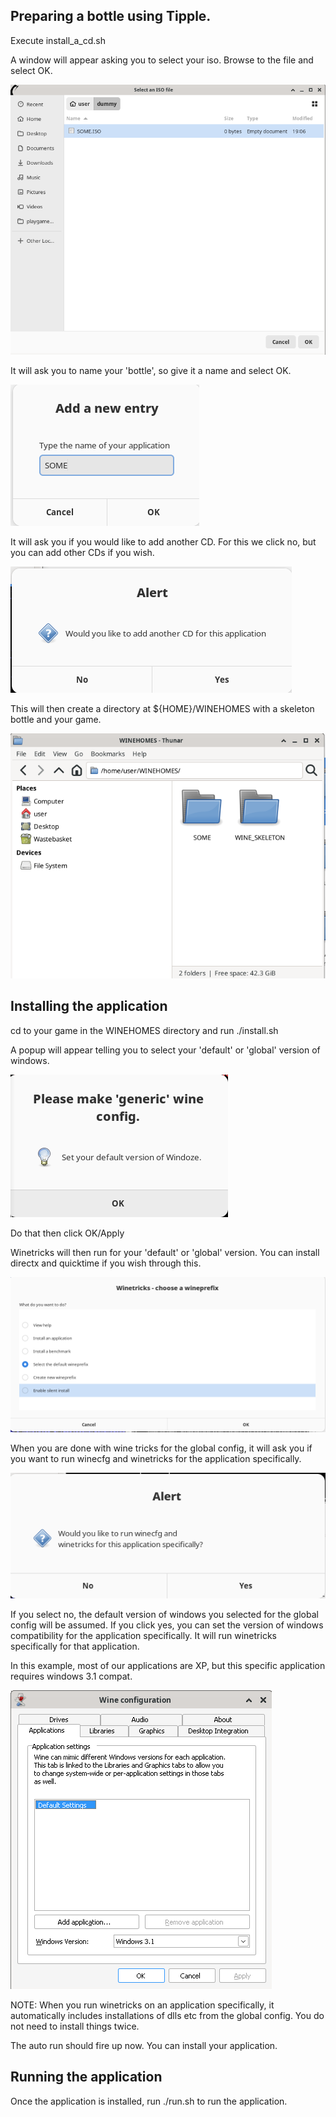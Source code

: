 ## Preparing a bottle using Tipple.

Execute install_a_cd.sh

A window will appear asking you to select your iso. Browse to the file and select OK.

![Alt text](howto_screenshots/selectISO.png?raw=true "Select your ISO")

It will ask you to name your 'bottle', so give it a name and select OK.

![Alt text](howto_screenshots/type_name_of_bottle.png?raw=true "Give your bottle a name!")

It will ask you if you would like to add another CD. For this we click no, but you can add other CDs if you wish.

![Alt text](howto_screenshots/add_another_cd.png?raw=true "Add another CD?")

This will then create a directory at ${HOME}/WINEHOMES with a skeleton bottle and your game.

![Alt text](howto_screenshots/this_will_create_WINEHOMES.png?raw=true "WINEHOMES")

## Installing the application

cd to your game in the WINEHOMES directory and run ./install.sh

A popup will appear telling you to select your 'default' or 'global' version of windows.

![Alt text](howto_screenshots/it_will_ask_for_default_version_of_windows.png?raw=true "GLOBAL default version")

Do that then click OK/Apply

Winetricks will then run for your 'default' or 'global' version. You can install directx and quicktime if you wish through this.

![Alt text](howto_screenshots/winetricks.png?raw=true "WINEHOMES")

When you are done with wine tricks for the global config, it will ask you if you want to run winecfg and winetricks for the application specifically.

![Alt text](howto_screenshots/winecfg_for_application_specifically.png?raw=true "WINEHOMES")

If you select no, the default version of windows you selected for the global config will be assumed.
If you click yes, you can set the version of windows compatibility for the application specifically. It will run winetricks specifically for that application.

In this example, most of our applications are XP, but this specific application requires windows 3.1 compat.

![Alt text](howto_screenshots/windows3point1.png?raw=true "Who remembers the days?")

NOTE: When you run winetricks on an application specifically, it automatically includes installations of dlls etc from the global config. You do not need to install things twice.

The auto run should fire up now. You can install your application.

## Running the application

Once the application is installed, run ./run.sh to run the application.
